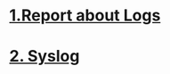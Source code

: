# [1.Report about Logs](https://github.com/dhvsplg99999/Logs-note/blob/master/basic_logs)

# [2. Syslog ](https://github.com/dhvsplg99999/Logs-note/blob/master/syslog)




